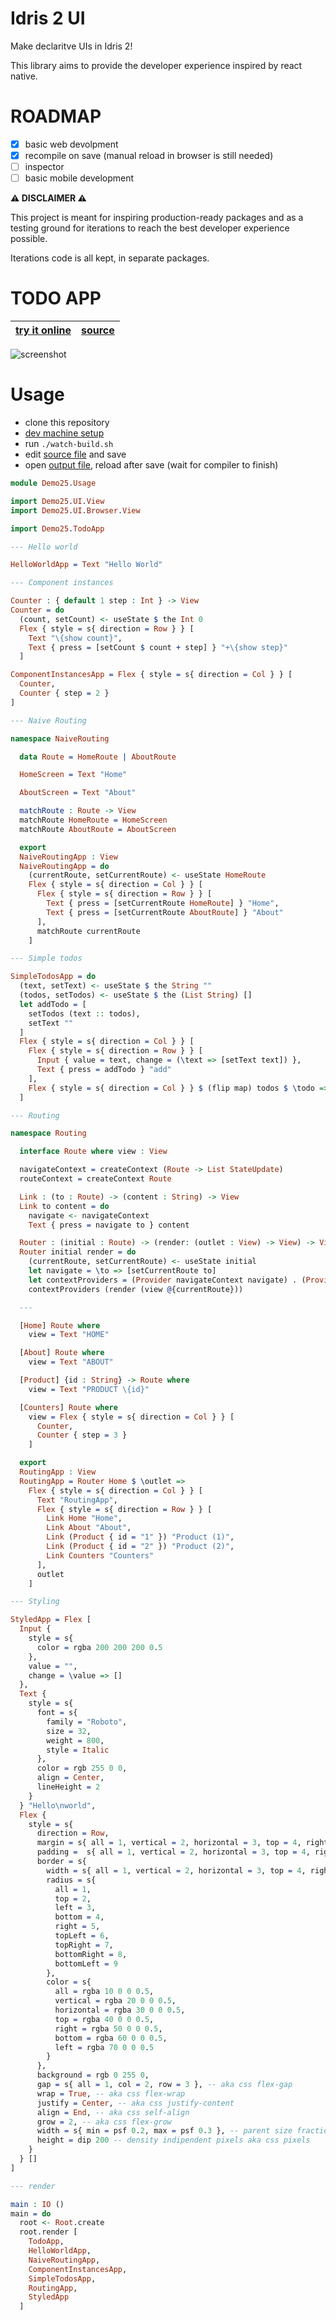 # Idris 2 UI

Make declaritve UIs in Idris 2!

This library aims to provide the developer experience inspired by react native.

# ROADMAP

- [x] basic web devolpment
- [x] recompile on save (manual reload in browser is still needed)
- [ ] inspector
- [ ] basic mobile development

**⚠️ DISCLAIMER ⚠️**

This project is meant for inspiring production-ready packages and as a testing ground for iterations to reach the best developer experience possible.

Iterations code is all kept, in separate packages.

# TODO APP

| [try it online](https://freddi301.github.io/idris-2-ui/src/Demo25/doc/todo.html) | [source](src/Demo25/TodoApp.idr) |
| -------------------------------------------------------------------------------- | -------------------------------- |

![screenshot](src/Demo25/doc/todo.png)

# Usage

- clone this repository
- [dev machine setup](DEV-MACHINE-SETUP.md)
- run `./watch-build.sh`
- edit [source file](src/Demo25/Usage.idr) and save
- open [output file](build/exec/index.html), reload after save (wait for compiler to finish)

```idris
module Demo25.Usage

import Demo25.UI.View
import Demo25.UI.Browser.View

import Demo25.TodoApp

--- Hello world

HelloWorldApp = Text "Hello World"

--- Component instances

Counter : { default 1 step : Int } -> View
Counter = do
  (count, setCount) <- useState $ the Int 0
  Flex { style = s{ direction = Row } } [
    Text "\{show count}",
    Text { press = [setCount $ count + step] } "+\{show step}"
  ]

ComponentInstancesApp = Flex { style = s{ direction = Col } } [
  Counter,
  Counter { step = 2 }
]

--- Naive Routing

namespace NaiveRouting

  data Route = HomeRoute | AboutRoute

  HomeScreen = Text "Home"

  AboutScreen = Text "About"

  matchRoute : Route -> View
  matchRoute HomeRoute = HomeScreen
  matchRoute AboutRoute = AboutScreen

  export
  NaiveRoutingApp : View
  NaiveRoutingApp = do
    (currentRoute, setCurrentRoute) <- useState HomeRoute
    Flex { style = s{ direction = Col } } [
      Flex { style = s{ direction = Row } } [
        Text { press = [setCurrentRoute HomeRoute] } "Home",
        Text { press = [setCurrentRoute AboutRoute] } "About"
      ],
      matchRoute currentRoute
    ]

--- Simple todos

SimpleTodosApp = do
  (text, setText) <- useState $ the String ""
  (todos, setTodos) <- useState $ the (List String) []
  let addTodo = [
    setTodos (text :: todos),
    setText ""
  ]
  Flex { style = s{ direction = Col } } [
    Flex { style = s{ direction = Row } } [
      Input { value = text, change = (\text => [setText text]) },
      Text { press = addTodo } "add"
    ],
    Flex { style = s{ direction = Col } } $ (flip map) todos $ \todo => Text todo
  ]

--- Routing

namespace Routing

  interface Route where view : View

  navigateContext = createContext (Route -> List StateUpdate)
  routeContext = createContext Route

  Link : (to : Route) -> (content : String) -> View
  Link to content = do
    navigate <- navigateContext
    Text { press = navigate to } content

  Router : (initial : Route) -> (render: (outlet : View) -> View) -> View
  Router initial render = do
    (currentRoute, setCurrentRoute) <- useState initial
    let navigate = \to => [setCurrentRoute to]
    let contextProviders = (Provider navigateContext navigate) . (Provider routeContext currentRoute)
    contextProviders (render (view @{currentRoute}))

  ---

  [Home] Route where
    view = Text "HOME"

  [About] Route where
    view = Text "ABOUT"

  [Product] {id : String} -> Route where
    view = Text "PRODUCT \{id}"

  [Counters] Route where
    view = Flex { style = s{ direction = Col } } [
      Counter,
      Counter { step = 3 }
    ]

  export
  RoutingApp : View
  RoutingApp = Router Home $ \outlet =>
    Flex { style = s{ direction = Col } } [
      Text "RoutingApp",
      Flex { style = s{ direction = Row } } [
        Link Home "Home",
        Link About "About",
        Link (Product { id = "1" }) "Product (1)",
        Link (Product { id = "2" }) "Product (2)",
        Link Counters "Counters"
      ],
      outlet
    ]

--- Styling

StyledApp = Flex [
  Input {
    style = s{
      color = rgba 200 200 200 0.5
    },
    value = "",
    change = \value => []
  },
  Text {
    style = s{
      font = s{
        family = "Roboto",
        size = 32,
        weight = 800,
        style = Italic
      },
      color = rgb 255 0 0,
      align = Center,
      lineHeight = 2
    }
  } "Hello\nworld",
  Flex {
    style = s{
      direction = Row,
      margin = s{ all = 1, vertical = 2, horizontal = 3, top = 4, right = 5, bottom = 6, left = 7 },
      padding =  s{ all = 1, vertical = 2, horizontal = 3, top = 4, right = 5, bottom = 6, left = 7 },
      border = s{
        width = s{ all = 1, vertical = 2, horizontal = 3, top = 4, right = 5, bottom = 6, left = 7 },
        radius = s{
          all = 1,
          top = 2,
          left = 3,
          bottom = 4,
          right = 5,
          topLeft = 6,
          topRight = 7,
          bottomRight = 8,
          bottomLeft = 9
        },
        color = s{
          all = rgba 10 0 0 0.5,
          vertical = rgba 20 0 0 0.5,
          horizontal = rgba 30 0 0 0.5,
          top = rgba 40 0 0 0.5,
          right = rgba 50 0 0 0.5,
          bottom = rgba 60 0 0 0.5,
          left = rgba 70 0 0 0.5
        }
      },
      background = rgb 0 255 0,
      gap = s{ all = 1, col = 2, row = 3 }, -- aka css flex-gap
      wrap = True, -- aka css flex-wrap
      justify = Center, -- aka css justify-content
      align = End, -- aka css self-align
      grow = 2, -- aka css flex-grow
      width = s{ min = psf 0.2, max = psf 0.3 }, -- parent size fraction aka css percentage / 100
      height = dip 200 -- density indipendent pixels aka css pixels
    }
  } []
]

--- render

main : IO ()
main = do
  root <- Root.create
  root.render [
    TodoApp,
    HelloWorldApp,
    NaiveRoutingApp,
    ComponentInstancesApp,
    SimpleTodosApp,
    RoutingApp,
    StyledApp
  ]

```
